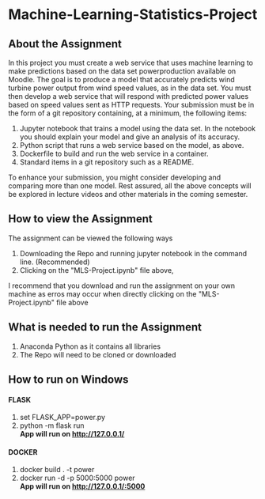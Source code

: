 # Machine-Learning-Statistics-Project

## About the Assignment
In this project you must create a web service that uses machine learning to make predictions based on the data set powerproduction available on Moodle. The goal is to
produce a model that accurately predicts wind turbine power output from wind speed values, as in the data set. You must then develop a web service that will respond with
predicted power values based on speed values sent as HTTP requests. Your submission must be in the form of a git repository containing, at a minimum, the following items:

  1. Jupyter notebook that trains a model using the data set. In the notebook you should explain your model and give an analysis of its accuracy.
  2. Python script that runs a web service based on the model, as above.
  3. Dockerfile to build and run the web service in a container.
  4. Standard items in a git repository such as a README.
  
To enhance your submission, you might consider developing and comparing more than one model. Rest assured, all the above concepts will be explored in lecture videos and other materials in the coming semester.


## How to view the Assignment

The assignment can be viewed the following ways

1. Downloading the Repo and running jupyter notebook in the command line. (Recommended)
2. Clicking on the "MLS-Project.ipynb" file above,

I recommend that you download and run the assignment on your own machine as erros may occur when directly clicking on the "MLS-Project.ipynb" file above

## What is needed to run the Assignment

1. Anaconda Python as it contains all libraries
2. The Repo will need to be cloned or downloaded

## How to run on Windows
#### FLASK
1. set FLASK_APP=power.py
2. python -m flask run<br/>
**App will run on http://127.0.0.1/**

#### DOCKER
1. docker build . -t power
2. docker run -d -p 5000:5000 power <br/>
**App will run on http://127.0.0.1/:5000**
